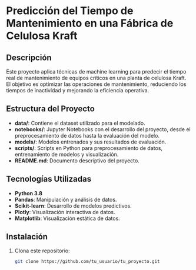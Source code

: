 # Predicción del Tiempo de Mantenimiento en una Fábrica de Celulosa Kraft

## Descripción
Este proyecto aplica técnicas de machine learning para predecir el tiempo real de mantenimiento de equipos críticos en una planta de celulosa Kraft. El objetivo es optimizar las operaciones de mantenimiento, reduciendo los tiempos de inactividad y mejorando la eficiencia operativa.

## Estructura del Proyecto
- **data/**: Contiene el dataset utilizado para el modelado.
- **notebooks/**: Jupyter Notebooks con el desarrollo del proyecto, desde el preprocesamiento de datos hasta la evaluación del modelo.
- **models/**: Modelos entrenados y sus resultados de evaluación.
- **scripts/**: Scripts en Python para preprocesamiento de datos, entrenamiento de modelos y visualización.
- **README.md**: Documento descriptivo del proyecto.

## Tecnologías Utilizadas
- **Python 3.8**
- **Pandas**: Manipulación y análisis de datos.
- **Scikit-learn**: Desarrollo de modelos predictivos.
- **Plotly**: Visualización interactiva de datos.
- **Matplotlib**: Visualización estática de datos.

## Instalación
1. Clona este repositorio:
   ```bash
   git clone https://github.com/tu_usuario/tu_proyecto.git

